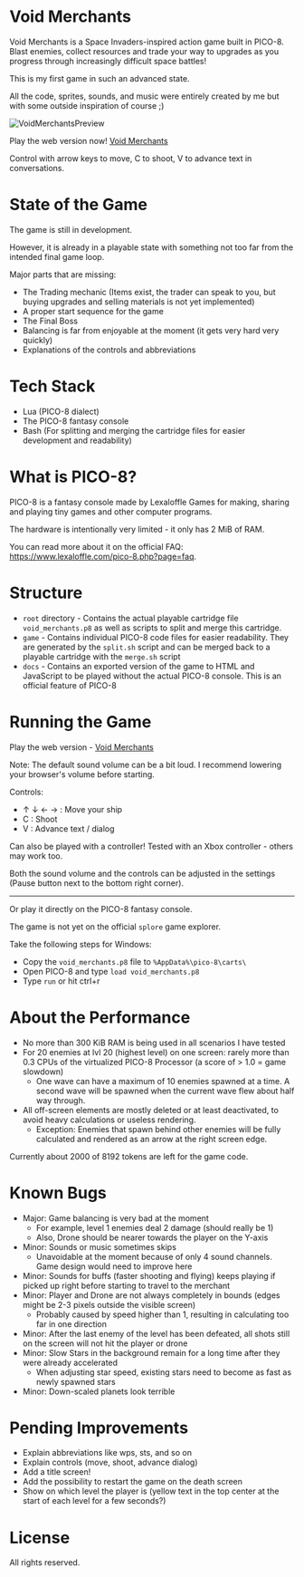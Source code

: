 # Void Merchants

Void Merchants is a Space Invaders-inspired action game built in PICO-8. Blast enemies, collect resources and trade your way to upgrades as you progress through increasingly difficult space battles!

This is my first game in such an advanced state.

All the code, sprites, sounds, and music were entirely created by me but with some outside inspiration of course ;)

![VoidMerchantsPreview](https://github.com/user-attachments/assets/8e84f286-647b-49c6-badc-f8cfba2bcc5f)

Play the web version now! [Void Merchants](https://scatenix.github.io/Void-Merchants/)

Control with arrow keys to move, C to shoot, V to advance text in conversations.

# State of the Game

The game is still in development.

However, it is already in a playable state with something not too far from the intended final game loop.

Major parts that are missing:
- The Trading mechanic (Items exist, the trader can speak to you, but buying upgrades and selling materials is not yet implemented)
- A proper start sequence for the game
- The Final Boss
- Balancing is far from enjoyable at the moment (it gets very hard very quickly)
- Explanations of the controls and abbreviations

# Tech Stack

- Lua (PICO-8 dialect)
- The PICO-8 fantasy console
- Bash (For splitting and merging the cartridge files for easier development and readability)

# What is PICO-8?

PICO-8 is a fantasy console made by Lexaloffle Games for making, sharing and playing tiny games and other computer programs.

The hardware is intentionally very limited - it only has 2 MiB of RAM.

You can read more about it on the official FAQ: https://www.lexaloffle.com/pico-8.php?page=faq.

# Structure

- `root` directory - Contains the actual playable cartridge file `void_merchants.p8` as well as scripts to split and merge this cartridge.
- `game` - Contains individual PICO-8 code files for easier readability. They are generated by the `split.sh` script and can be merged back to a playable cartridge with the `merge.sh` script
- `docs` - Contains an exported version of the game to HTML and JavaScript to be played without the actual PICO-8 console. This is an official feature of PICO-8

# Running the Game

Play the web version - [Void Merchants](https://scatenix.github.io/Void-Merchants/)

Note: The default sound volume can be a bit loud. I recommend lowering your browser's volume before starting.

Controls:
- ↑ ↓ ← → : Move your ship
- C       : Shoot
- V       : Advance text / dialog

Can also be played with a controller! Tested with an Xbox controller - others may work too.

Both the sound volume and the controls can be adjusted in the settings (Pause button next to the bottom right corner).

---

Or play it directly on the PICO-8 fantasy console.

The game is not yet on the official `splore` game explorer.

Take the following steps for Windows:
- Copy the `void_merchants.p8` file to `%AppData%\pico-8\carts\`
- Open PICO-8 and type `load void_merchants.p8`
- Type `run` or hit ctrl+r

# About the Performance

- No more than 300 KiB RAM is being used in all scenarios I have tested
- For 20 enemies at lvl 20 (highest level) on one screen: rarely more than 0.3 CPUs of the virtualized PICO-8 Processor (a score of > 1.0 = game slowdown)
    - One wave can have a maximum of 10 enemies spawned at a time. A second wave will be spawned when the current wave flew about half way through.
- All off-screen elements are mostly deleted or at least deactivated, to avoid heavy calculations or useless rendering.
    - Exception: Enemies that spawn behind other enemies will be fully calculated and rendered as an arrow at the right screen edge.

Currently about 2000 of 8192 tokens are left for the game code.

# Known Bugs

- Major: Game balancing is very bad at the moment
    - For example, level 1 enemies deal 2 damage (should really be 1)
    - Also, Drone should be nearer towards the player on the Y-axis
- Minor: Sounds or music sometimes skips
    - Unavoidable at the moment because of only 4 sound channels. Game design would need to improve here
- Minor: Sounds for buffs (faster shooting and flying) keeps playing if picked up right before starting to travel to the merchant  
- Minor: Player and Drone are not always completely in bounds (edges might be 2-3 pixels outside the visible screen)
    - Probably caused by speed higher than 1, resulting in calculating too far in one direction
- Minor: After the last enemy of the level has been defeated, all shots still on the screen will not hit the player or drone
- Minor: Slow Stars in the background remain for a long time after they were already accelerated
    - When adjusting star speed, existing stars need to become as fast as newly spawned stars
- Minor: Down-scaled planets look terrible

# Pending Improvements

- Explain abbreviations like wps, sts, and so on
- Explain controls (move, shoot, advance dialog)
- Add a title screen!
- Add the possibility to restart the game on the death screen
- Show on which level the player is (yellow text in the top center at the start of each level for a few seconds?)

# License

All rights reserved.
